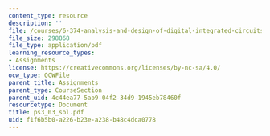 ```yaml
---
content_type: resource
description: ''
file: /courses/6-374-analysis-and-design-of-digital-integrated-circuits-fall-2003/f1f6b5b0a226b23ea238b48c4dca0778_ps3_03_sol.pdf
file_size: 298868
file_type: application/pdf
learning_resource_types:
- Assignments
license: https://creativecommons.org/licenses/by-nc-sa/4.0/
ocw_type: OCWFile
parent_title: Assignments
parent_type: CourseSection
parent_uid: 4c44ea77-5ab9-04f2-34d9-1945eb78460f
resourcetype: Document
title: ps3_03_sol.pdf
uid: f1f6b5b0-a226-b23e-a238-b48c4dca0778
---
```

